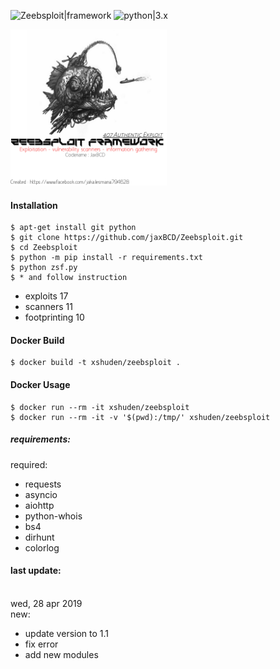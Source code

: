 ![Zeebsploit|framework](https://img.shields.io/badge/Zeebsploit-Framework-orange.svg)
![python|3.x](https://img.shields.io/badge/python-3.x-blue.svg)

<img src="zeeb_src/utils/Zeebsploit.png" width="250" height="250">

#### Installation
```
$ apt-get install git python
$ git clone https://github.com/jaxBCD/Zeebsploit.git
$ cd Zeebsploit
$ python -m pip install -r requirements.txt
$ python zsf.py
$ * and follow instruction
```
* exploits 17
* scanners 11
* footprinting 10


#### Docker Build

 ```
 $ docker build -t xshuden/zeebsploit .
 ```

#### Docker Usage

 ```
 $ docker run --rm -it xshuden/zeebsploit
 $ docker run --rm -it -v '$(pwd):/tmp/' xshuden/zeebsploit
 ```


##### requirements:

required:
* requests
* asyncio
* aiohttp
* python-whois
* bs4
* dirhunt
* colorlog

#### last update:

<br>wed, 28 apr 2019<br>
new:
* update version to 1.1
* fix error
* add new modules

